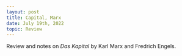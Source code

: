 ```yaml
---
layout: post
title: Capital, Marx
date: July 19th, 2022
topic: Review
---
```


Review and notes on *Das Kapital* by Karl Marx and Fredrich Engels.


